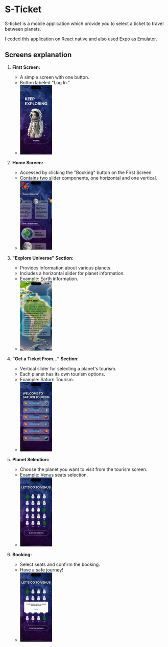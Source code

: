 <h1>S-Ticket</h1>

<p> S-ticket is a mobile application which provide you to select a ticket to travel between planets. </p>
<p> I coded this application on React native and also used Expo as Emulator. </p>
<h2>Screens explanation</h2>

1. **First Screen:**
   - A simple screen with one button.
   - Button labeled "Log In."
   - <img src="src/images/firstScreen.png" alt="First Screen" width="100">

2. **Home Screen:**
   - Accessed by clicking the "Booking" button on the First Screen.
   - Contains two slider components, one horizontal and one vertical.
   - <img src="src/images/secondScreen.png" alt="Home Screen" width="100">

3. **"Explore Universe" Section:**
   - Provides information about various planets.
   - Includes a horizontal slider for planet information.
   - Example: Earth information.
   - <img src="src/images/earthInfo.png" alt="Earth Information" width="100">

4. **"Get a Ticket From..." Section:**
   - Vertical slider for selecting a planet's tourism.
   - Each planet has its own tourism options.
   - Example: Saturn Tourism.
   - <img src="src/images/saturnTourism.png" alt="Saturn Tourism" width="100">

5. **Planet Selection:**
   - Choose the planet you want to visit from the tourism screen.
   - Example: Venus seats selection.
   - <img src="src/images/venusSeats.png" alt="Venus Seats" width="100">

6. **Booking:**
   - Select seats and confirm the booking.
   - Have a safe journey!
   - <img src="src/images/seatsSelected.png" alt="Selected Seats" width="100">
